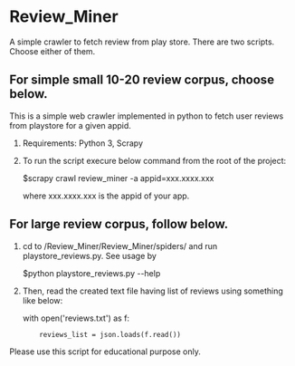 # Review_Miner
A simple crawler to fetch review from play store. There are two scripts. Choose either of them.


## For simple small 10-20 review corpus, choose below.

This is a simple web crawler implemented in python to fetch user reviews from playstore for a given appid.

1)  Requirements: Python 3, Scrapy

2)  To run the script execure below command from the root of the project:
   
    $scrapy crawl review_miner -a appid=xxx.xxxx.xxx 
 
    where xxx.xxxx.xxx is the appid of your app. 
   
## For large review corpus, follow below.
  
1)  cd to /Review_Miner/Review_Miner/spiders/ and run playstore_reviews.py. See usage by
  
    $python playstore_reviews.py --help

2) Then, read the created text file having list of reviews using something like below:
    
      
      with open('reviews.txt') as f:
      
           reviews_list = json.loads(f.read())  
   
Please use this script for educational purpose only.
